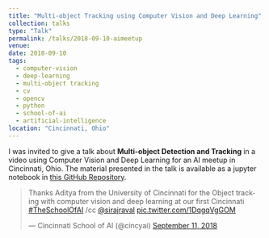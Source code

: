 ```yaml
---
title: "Multi-object Tracking using Computer Vision and Deep Learning"
collection: talks
type: "Talk"
permalink: /talks/2018-09-10-aimeetup
venue: 
date: 2018-09-10
tags:
  - computer-vision
  - deep-learning
  - multi-object tracking
  - cv
  - opencv
  - python
  - school-of-ai
  - artificial-intelligence
location: "Cincinnati, Ohio"
---
```


I was invited to give a talk about <b>Multi-object Detection and Tracking</b> in a video using Computer Vision and Deep Learning for an AI meetup in Cincinnati, Ohio. The material presented in the talk is available as a jupyter notebook in [this GitHub Repository](https://github.com/adipandas/multi-object-tracker).

<blockquote class="twitter-tweet" data-lang="en"><p lang="en" dir="ltr">Thanks Aditya from the University of Cincinnati for the Object tracking with computer vision and deep learning at our first Cincinnati <a href="https://twitter.com/hashtag/TheSchoolOfAI?src=hash&amp;ref_src=twsrc%5Etfw">#TheSchoolOfAI</a> /cc <a href="https://twitter.com/sirajraval?ref_src=twsrc%5Etfw">@sirajraval</a> <a href="https://t.co/1DqgqVgGOM">pic.twitter.com/1DqgqVgGOM</a></p>&mdash; Cincinnati School of AI (@cincyai) <a href="https://twitter.com/cincyai/status/1039306898846167040?ref_src=twsrc%5Etfw">September 11, 2018</a></blockquote>
<script async src="https://platform.twitter.com/widgets.js" charset="utf-8"></script>

